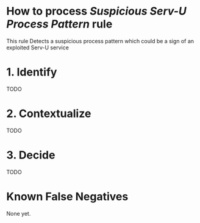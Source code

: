 # How to process *Suspicious Serv-U Process Pattern* rule
This rule Detects a suspicious process pattern which could be a sign of an exploited Serv-U service

# 1. Identify
TODO

# 2. Contextualize
TODO

# 3. Decide
TODO

# Known False Negatives
None yet.
